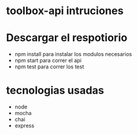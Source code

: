 # toolbox-api intruciones 
# Descargar el respotiorio
- npm install    para instalar los modulos necesarios
- npm start      para correr el api 
- npm test       para correr los test
# tecnologias usadas 
- node 
- mocha
- chai
- express
